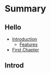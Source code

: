 # Summary

## Hello
* [Introduction](intro/README.md)
    * [Features](intro/features.md)
* [First Chapter](chapter1.md)

## Introd

